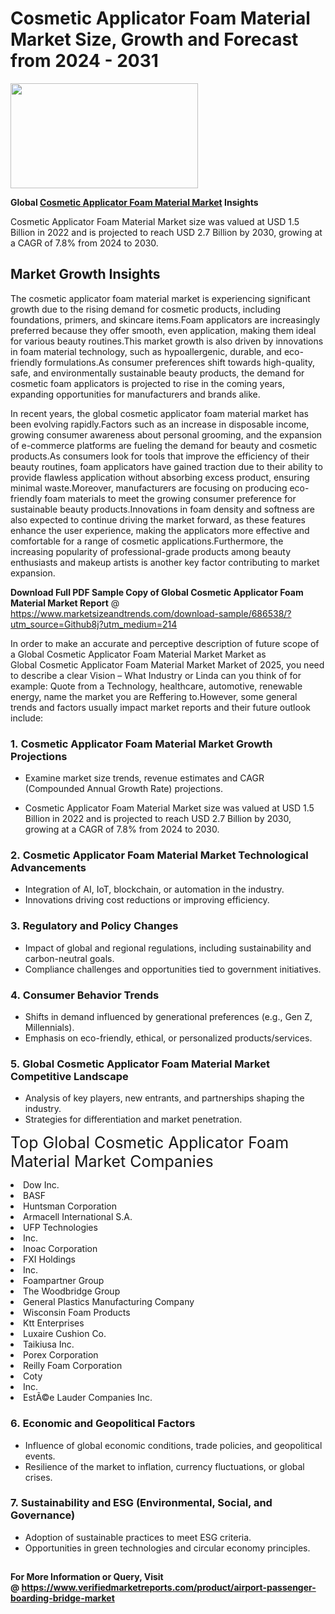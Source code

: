 <H1>Cosmetic Applicator Foam Material Market Size, Growth and Forecast from 2024 - 2031</H1><img class="aligncenter size-medium wp-image-584254" src="https://thirdeyenews.in/wp-content/uploads/2024/09/Global-Market-Research-300x168.jpeg" alt="" width="300" height="168" /><p><strong>Global&nbsp;<a href="https://www.marketsizeandtrends.com/download-sample/686538/?utm_source=Github8j?utm_medium=214">Cosmetic Applicator Foam Material Market</a> Insights</strong></p><p>Cosmetic Applicator Foam Material Market size was valued at USD 1.5 Billion in 2022 and is projected to reach USD 2.7 Billion by 2030, growing at a CAGR of 7.8% from 2024 to 2030.</p><p><h2>Market Growth Insights</h2> <p>The cosmetic applicator foam material market is experiencing significant growth due to the rising demand for cosmetic products, including foundations, primers, and skincare items.Foam applicators are increasingly preferred because they offer smooth, even application, making them ideal for various beauty routines.This market growth is also driven by innovations in foam material technology, such as hypoallergenic, durable, and eco-friendly formulations.As consumer preferences shift towards high-quality, safe, and environmentally sustainable beauty products, the demand for cosmetic foam applicators is projected to rise in the coming years, expanding opportunities for manufacturers and brands alike.</p> <p>In recent years, the global cosmetic applicator foam material market has been evolving rapidly.Factors such as an increase in disposable income, growing consumer awareness about personal grooming, and the expansion of e-commerce platforms are fueling the demand for beauty and cosmetic products.As consumers look for tools that improve the efficiency of their beauty routines, foam applicators have gained traction due to their ability to provide flawless application without absorbing excess product, ensuring minimal waste.Moreover, manufacturers are focusing on producing eco-friendly foam materials to meet the growing consumer preference for sustainable beauty products.Innovations in foam density and softness are also expected to continue driving the market forward, as these features enhance the user experience, making the applicators more effective and comfortable for a range of cosmetic applications.Furthermore, the increasing popularity of professional-grade products among beauty enthusiasts and makeup artists is another key factor contributing to market expansion.<p><span class=""><strong>Download Full PDF Sample Copy of Global Cosmetic Applicator Foam Material Market Report</strong> @ <a href="https://www.marketsizeandtrends.com/download-sample/686538/?utm_source=Github8j?utm_medium=214" target="_blank">https://www.marketsizeandtrends.com/download-sample/686538/?utm_source=Github8j?utm_medium=214</a></span></p><p>In order to make an accurate and perceptive description of future scope of a Global&nbsp;Cosmetic Applicator Foam Material Market Market as Global&nbsp;Cosmetic Applicator Foam Material Market Market of 2025, you need to describe a clear Vision &ndash; What Industry or Linda can you think of for example: Quote from a Technology, healthcare, automotive, renewable energy, name the market you are Reffering to.However, some general trends and factors usually impact market reports and their future outlook include:</p><h3>1.&nbsp;<strong>Cosmetic Applicator Foam Material Market Growth Projections</strong></h3><ul><li>Examine market size trends, revenue estimates and CAGR (Compounded Annual Growth Rate) projections.</li><li><p>Cosmetic Applicator Foam Material Market size was valued at USD 1.5 Billion in 2022 and is projected to reach USD 2.7 Billion by 2030, growing at a CAGR of 7.8% from 2024 to 2030.</p></li></ul><h3>2.&nbsp;<strong>Cosmetic Applicator Foam Material Market Technological Advancements</strong></h3><ul><li>Integration of AI, IoT, blockchain, or automation in the industry.</li><li>Innovations driving cost reductions or improving efficiency.</li></ul><h3>3.&nbsp;<strong>Regulatory and Policy Changes</strong></h3><ul><li>Impact of global and regional regulations, including sustainability and carbon-neutral goals.</li><li>Compliance challenges and opportunities tied to government initiatives.</li></ul><h3>4.&nbsp;<strong>Consumer Behavior Trends</strong></h3><ul><li>Shifts in demand influenced by generational preferences (e.g., Gen Z, Millennials).</li><li>Emphasis on eco-friendly, ethical, or personalized products/services.</li></ul><h3>5.&nbsp;<strong>Global Cosmetic Applicator Foam Material Market Competitive Landscape</strong></h3><ul><li>Analysis of key players, new entrants, and partnerships shaping the industry.</li><li>Strategies for differentiation and market penetration.</li></ul><p data-pm-slice="1 1 []"><span style="color: inherit; font-family: inherit; font-size: 25px;">Top Global Cosmetic Applicator Foam Material Market Companies</span></p><div class="" data-test-id=""><p><li>Dow Inc.</li><li> BASF</li><li> Huntsman Corporation</li><li> Armacell International S.A.</li><li> UFP Technologies</li><li> Inc.</li><li> Inoac Corporation</li><li> FXI Holdings</li><li> Inc.</li><li> Foampartner Group</li><li> The Woodbridge Group</li><li> General Plastics Manufacturing Company</li><li> Wisconsin Foam Products</li><li> Ktt Enterprises</li><li> Luxaire Cushion Co.</li><li> Taikiusa Inc.</li><li> Porex Corporation</li><li> Reilly Foam Corporation</li><li> Coty</li><li> Inc.</li><li> EstÃ©e Lauder Companies Inc.</li></p></div><h3>6.&nbsp;<strong>Economic and Geopolitical Factors</strong></h3><ul><li>Influence of global economic conditions, trade policies, and geopolitical events.</li><li>Resilience of the market to inflation, currency fluctuations, or global crises.</li></ul><h3>7.&nbsp;<strong>Sustainability and ESG (Environmental, Social, and Governance)</strong></h3><ul><li>Adoption of sustainable practices to meet ESG criteria.</li><li>Opportunities in green technologies and circular economy principles.</li></ul><h2><strong style="font-size: 14px;">For More Information or Query, Visit @&nbsp;</strong><a style="background-color: #ffffff; font-size: 14px;" href="https://www.marketsizeandtrends.com/report/cosmetic-applicator-foam-material-market/" target="_blank">https://www.verifiedmarketreports.com/product/airport-passenger-boarding-bridge-market</a></h2>